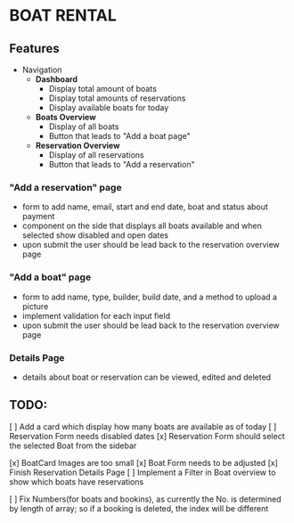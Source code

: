 # BOAT RENTAL

## Features

- Navigation
  - **Dashboard**
    - Display total amount of boats
    - Display total amounts of reservations
    - Display available boats for today
  - **Boats Overview**
    - Display of all boats
    - Button that leads to "Add a boat page"
  - **Reservation Overview**
    - Display of all reservations
    - Button that leads to "Add a reservation"

### **"Add a reservation" page**

- form to add name, email, start and end date, boat and status about payment
- component on the side that displays all boats available and when selected show disabled and open dates
- upon submit the user should be lead back to the reservation overview page

### **"Add a boat" page**

- form to add name, type, builder, build date, and a method to upload a picture
- implement validation for each input field
- upon submit the user should be lead back to the reservation overview page

### **Details Page**

- details about boat or reservation can be viewed, edited and deleted

## TODO:

[ ] Add a card which display how many boats are available as of today
[ ] Reservation Form needs disabled dates
[x] Reservation Form should select the selected Boat from the sidebar

[x] BoatCard Images are too small
[x] Boat Form needs to be adjusted
[x] Finish Reservation Details Page
[ ] Implement a Filter in Boat overview to show which boats have reservations

[ ] Fix Numbers(for boats and bookins), as currently the No. is determined by length of array;
so if a booking is deleted, the index will be different
